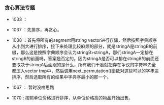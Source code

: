 ### 贪心算法专题

- 1033 ：

- 1037 ：先排序，再贪心。

- 1038 ：首先将所有的segment用string vector进行存储，然后按照字典顺序从小到大进行排序，接下来处理比较麻烦的部分，就是stringA是stringB的前缀，那么这是按照字典顺序会认为stringB>stringA，那们stringA一定排在stringB的前面吗，答案是否定的，因为stringA是否可以排在stringB的前面还要取决于stringA后面跟的是什么，所有我们干脆就把存在争议的字符串先全都压入vector tmp中，然后调用next_permutation()函数对这些可以的字串进排序，然后选取所有的结果中字典序最小的那一个。

- 1067 ： 暂时没啥思路
- 1070 : 按照单位价格进行排序，从单位价格高的物品开始出售。
